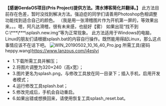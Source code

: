 **【感谢GerdaOS项目(Pris Project)提供方法。清水博客简化并翻译。】**
此方法目前存在色差，暂时没找到解决方法。强迫症的同学们请善用Photoshop色相调整功能找到适合自己的颜色。
（我是用一张滑稽图片作为开机第一屏的，等效果出来。。。嗯，阿凡达滑稽，很有未来感，也挺好【雾）
如果出现“找不到 C:\\\*\*\*\\\*\*\*\splash.new.img”等为正常现象。
此方法适用于Windows的电脑，Linux的朋友们请根据splash.bat的内容自行操作。既然能用得起Linux，那么这点事情应该不在话下吧。
![WIN_20190502_10_16_40_Pro.jpg][1]
所需工具(密码heppy.wang)https://www.lanzous.com/i4eslvi
 - 1.下载所需工具并解压；
 - 2.将图片调整为320×240（高x宽）；
 - 3.图片更名为splash.png，与修改工具放在同一目录下；插入手机，启用开发者模式；
 - 4.运行修改工具splash.bat；
 - 5.修改完成后，手机会自动重启。
 - 6.如果出错或想换回来，请使用恢复工具splash_reset.bat。


  [1]: http://www.heppy.wang/usr/uploads/2020/01/4040413602.jpg
